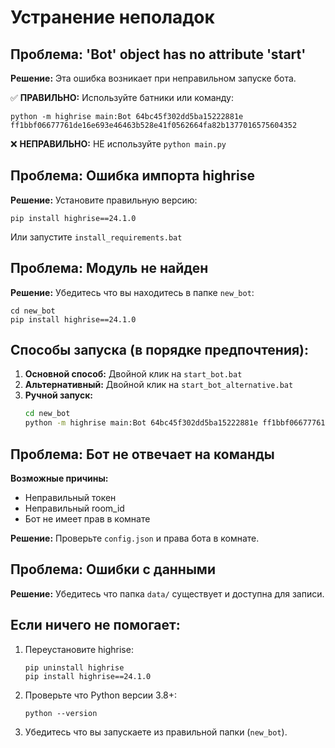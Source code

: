 # Устранение неполадок

## Проблема: 'Bot' object has no attribute 'start'

**Решение:** Эта ошибка возникает при неправильном запуске бота. 

✅ **ПРАВИЛЬНО:** Используйте батники или команду:
```
python -m highrise main:Bot 64bc45f302dd5ba15222881e ff1bbf06677761de16e693e46463b528e41f0562664fa82b1377016575604352
```

❌ **НЕПРАВИЛЬНО:** НЕ используйте `python main.py`

## Проблема: Ошибка импорта highrise

**Решение:** Установите правильную версию:
```
pip install highrise==24.1.0
```

Или запустите `install_requirements.bat`

## Проблема: Модуль не найден

**Решение:** Убедитесь что вы находитесь в папке `new_bot`:
```
cd new_bot
pip install highrise==24.1.0
```

## Способы запуска (в порядке предпочтения):

1. **Основной способ:** Двойной клик на `start_bot.bat`
2. **Альтернативный:** Двойной клик на `start_bot_alternative.bat`
3. **Ручной запуск:**
   ```cmd
   cd new_bot
   python -m highrise main:Bot 64bc45f302dd5ba15222881e ff1bbf06677761de16e693e46463b528e41f0562664fa82b1377016575604352
   ```

## Проблема: Бот не отвечает на команды

**Возможные причины:**
- Неправильный токен
- Неправильный room_id
- Бот не имеет прав в комнате

**Решение:** Проверьте `config.json` и права бота в комнате.

## Проблема: Ошибки с данными

**Решение:** Убедитесь что папка `data/` существует и доступна для записи.

## Если ничего не помогает:

1. Переустановите highrise:
   ```
   pip uninstall highrise
   pip install highrise==24.1.0
   ```

2. Проверьте что Python версии 3.8+:
   ```
   python --version
   ```

3. Убедитесь что вы запускаете из правильной папки (`new_bot`). 